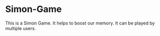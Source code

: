 # Simon-Game
This is a Simon Game. It helps to boost our memory.
It can be played by multiple users.
